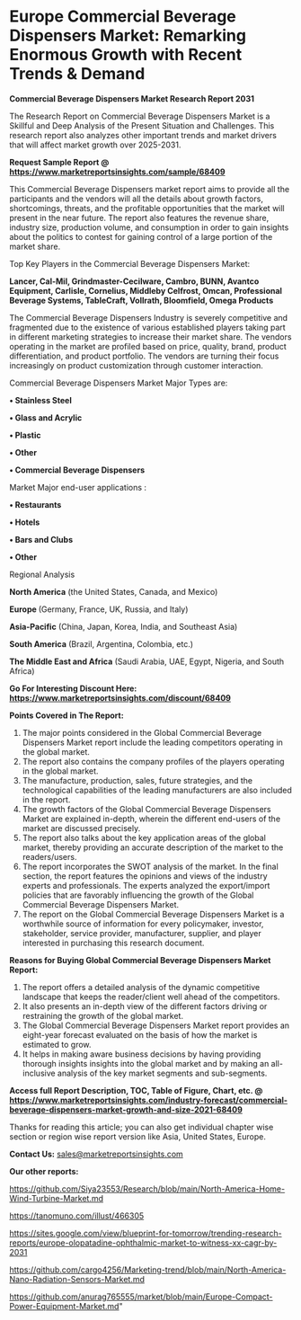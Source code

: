 # Europe Commercial Beverage Dispensers Market: Remarking Enormous Growth with Recent Trends & Demand

<strong>Commercial Beverage Dispensers Market Research Report 2031</strong>

The Research Report on Commercial Beverage Dispensers Market is a Skillful and Deep Analysis of the Present Situation and Challenges. This research report also analyzes other important trends and market drivers that will affect market growth over 2025-2031.

<strong>Request Sample Report @ <a href=https://www.marketreportsinsights.com/sample/68409>https://www.marketreportsinsights.com/sample/68409</a></strong>

This Commercial Beverage Dispensers market report aims to provide all the participants and the vendors will all the details about growth factors, shortcomings, threats, and the profitable opportunities that the market will present in the near future. The report also features the revenue share, industry size, production volume, and consumption in order to gain insights about the politics to contest for gaining control of a large portion of the market share.

Top Key Players in the Commercial Beverage Dispensers Market:

<strong>Lancer, Cal-Mil, Grindmaster-Cecilware, Cambro, BUNN, Avantco Equipment, Carlisle, Cornelius, Middleby Celfrost, Omcan, Professional Beverage Systems, TableCraft, Vollrath, Bloomfield, Omega Products</strong>

The Commercial Beverage Dispensers Industry is severely competitive and fragmented due to the existence of various established players taking part in different marketing strategies to increase their market share. The vendors operating in the market are profiled based on price, quality, brand, product differentiation, and product portfolio. The vendors are turning their focus increasingly on product customization through customer interaction.

Commercial Beverage Dispensers Market Major Types are:

<strong>• Stainless Steel

• Glass and Acrylic

• Plastic

• Other

• Commercial Beverage Dispensers</strong>

Market Major end-user applications :

<strong>• Restaurants

• Hotels

• Bars and Clubs

• Other</strong>

Regional Analysis

</u><strong><b>North America</b></strong> (the United States, Canada, and Mexico)

<strong><b>Europe </b></strong>(Germany, France, UK, Russia, and Italy)

<strong><b>Asia-Pacific</b></strong> (China, Japan, Korea, India, and Southeast Asia)

<strong><b>South America</b></strong> (Brazil, Argentina, Colombia, etc.)

<strong><b>The Middle East and Africa</b></strong> (Saudi Arabia, UAE, Egypt, Nigeria, and South Africa)

<strong>Go For Interesting Discount Here: <a href=https://www.marketreportsinsights.com/discount/68409>https://www.marketreportsinsights.com/discount/68409</a></strong>

<strong>Points Covered in The Report:</strong>
<ol>
  <li>The major points considered in the Global Commercial Beverage Dispensers Market report include the leading competitors operating in the global market.</li>
  <li>The report also contains the company profiles of the players operating in the global market.</li>
  <li>The manufacture, production, sales, future strategies, and the technological capabilities of the leading manufacturers are also included in the report.</li>
  <li>The growth factors of the Global Commercial Beverage Dispensers Market are explained in-depth, wherein the different end-users of the market are discussed precisely.</li>
  <li>The report also talks about the key application areas of the global market, thereby providing an accurate description of the market to the readers/users.</li>
  <li>The report incorporates the SWOT analysis of the market. In the final section, the report features the opinions and views of the industry experts and professionals. The experts analyzed the export/import policies that are favorably influencing the growth of the Global Commercial Beverage Dispensers Market.</li>
  <li>The report on the Global Commercial Beverage Dispensers Market is a worthwhile source of information for every policymaker, investor, stakeholder, service provider, manufacturer, supplier, and player interested in purchasing this research document.</li>
</ol>
<strong>Reasons for Buying Global Commercial Beverage Dispensers Market Report:</strong>

<ol>
  <li>The report offers a detailed analysis of the dynamic competitive landscape that keeps the reader/client well ahead of the competitors.</li>
  <li>It also presents an in-depth view of the different factors driving or restraining the growth of the global market.</li>
  <li>The Global Commercial Beverage Dispensers Market report provides an eight-year forecast evaluated on the basis of how the market is estimated to grow.</li>
  <li>It helps in making aware business decisions by having providing thorough insights insights into the global market and by making an all-inclusive analysis of the key market segments and sub-segments.</li>
</ol>
<strong>Access full Report Description, TOC, Table of Figure, Chart, etc. @ <a href=https://www.marketreportsinsights.com/industry-forecast/commercial-beverage-dispensers-market-growth-and-size-2021-68409>https://www.marketreportsinsights.com/industry-forecast/commercial-beverage-dispensers-market-growth-and-size-2021-68409</a></strong>


Thanks for reading this article; you can also get individual chapter wise section or region wise report version like Asia, United States, Europe.

<strong>Contact Us:</strong>
sales@marketreportsinsights.com

<strong>Our other reports:</strong>

<a href=https://github.com/Siya23553/Research/blob/main/North-America-Home-Wind-Turbine-Market.md>https://github.com/Siya23553/Research/blob/main/North-America-Home-Wind-Turbine-Market.md</a>

<a href=https://tanomuno.com/illust/466305>https://tanomuno.com/illust/466305</a>

<a href=https://sites.google.com/view/blueprint-for-tomorrow/trending-research-reports/europe-olopatadine-ophthalmic-market-to-witness-xx-cagr-by-2031>https://sites.google.com/view/blueprint-for-tomorrow/trending-research-reports/europe-olopatadine-ophthalmic-market-to-witness-xx-cagr-by-2031</a>

<a href=https://github.com/cargo4256/Marketing-trend/blob/main/North-America-Nano-Radiation-Sensors-Market.md>https://github.com/cargo4256/Marketing-trend/blob/main/North-America-Nano-Radiation-Sensors-Market.md</a>

<a href=https://github.com/anurag765555/market/blob/main/Europe-Compact-Power-Equipment-Market.md>https://github.com/anurag765555/market/blob/main/Europe-Compact-Power-Equipment-Market.md</a>"

